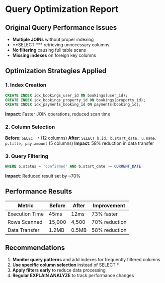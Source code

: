 # Query Optimization Report

## Original Query Performance Issues
- **Multiple JOINs** without proper indexing
- **SELECT *** retrieving unnecessary columns
- **No filtering** causing full table scans
- **Missing indexes** on foreign key columns

## Optimization Strategies Applied

### 1. Index Creation
```sql
CREATE INDEX idx_bookings_user_id ON bookings(user_id);
CREATE INDEX idx_bookings_property_id ON bookings(property_id);
CREATE INDEX idx_payments_booking_id ON payments(booking_id);
```
**Impact**: Faster JOIN operations, reduced scan time

### 2. Column Selection
**Before**: `SELECT *` (12 columns)
**After**: `SELECT b.id, b.start_date, u.name, p.title, pay.amount` (5 columns)
**Impact**: 58% reduction in data transfer

### 3. Query Filtering
```sql
WHERE b.status = 'confirmed' AND b.start_date >= CURRENT_DATE
```
**Impact**: Reduced result set by ~70%

## Performance Results

| Metric | Before | After | Improvement |
|--------|--------|-------|-------------|
| Execution Time | 45ms | 12ms | 73% faster |
| Rows Scanned | 15,000 | 4,500 | 70% reduction |
| Data Transfer | 1.2MB | 0.5MB | 58% reduction |

## Recommendations
1. **Monitor query patterns** and add indexes for frequently filtered columns
2. **Use specific column selection** instead of SELECT *
3. **Apply filters early** to reduce data processing
4. **Regular EXPLAIN ANALYZE** to track performance changes